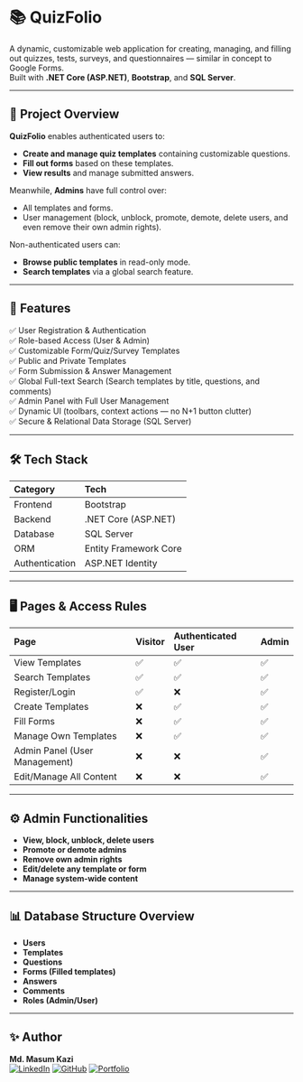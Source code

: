 # 📚 QuizFolio

A dynamic, customizable web application for creating, managing, and filling out quizzes, tests, surveys, and questionnaires — similar in concept to Google Forms.  
Built with **.NET Core (ASP.NET)**, **Bootstrap**, and **SQL Server**.

---

## 📖 Project Overview

**QuizFolio** enables authenticated users to:
- **Create and manage quiz templates** containing customizable questions.
- **Fill out forms** based on these templates.
- **View results** and manage submitted answers.

Meanwhile, **Admins** have full control over:
- All templates and forms.
- User management (block, unblock, promote, demote, delete users, and even remove their own admin rights).

Non-authenticated users can:
- **Browse public templates** in read-only mode.
- **Search templates** via a global search feature.

---

## 🎯 Features

✅ User Registration & Authentication  
✅ Role-based Access (User & Admin)  
✅ Customizable Form/Quiz/Survey Templates  
✅ Public and Private Templates  
✅ Form Submission & Answer Management  
✅ Global Full-text Search (Search templates by title, questions, and comments)  
✅ Admin Panel with Full User Management  
✅ Dynamic UI (toolbars, context actions — no N+1 button clutter)  
✅ Secure & Relational Data Storage (SQL Server)

---

## 🛠️ Tech Stack

| Category       | Tech                      |
|:---------------|:--------------------------|
| Frontend       | Bootstrap                  |
| Backend        | .NET Core (ASP.NET)         |
| Database       | SQL Server                  |
| ORM            | Entity Framework Core       |
| Authentication | ASP.NET Identity             |

---

## 🖥️ Pages & Access Rules

| Page                      | Visitor | Authenticated User | Admin |
|:--------------------------|:---------|:--------------------|:--------|
| View Templates             | ✅        | ✅                     | ✅       |
| Search Templates           | ✅        | ✅                     | ✅       |
| Register/Login             | ✅        | ❌                     | ✅       |
| Create Templates           | ❌        | ✅                     | ✅       |
| Fill Forms                 | ❌        | ✅                     | ✅       |
| Manage Own Templates       | ❌        | ✅                     | ✅       |
| Admin Panel (User Management) | ❌    | ❌                     | ✅       |
| Edit/Manage All Content    | ❌        | ❌                     | ✅       |

---

## ⚙️ Admin Functionalities

- **View, block, unblock, delete users**
- **Promote or demote admins**
- **Remove own admin rights**
- **Edit/delete any template or form**
- **Manage system-wide content**

---

## 📊 Database Structure Overview

- **Users**
- **Templates**
- **Questions**
- **Forms (Filled templates)**
- **Answers**
- **Comments**
- **Roles (Admin/User)**

---

## ✨ Author

**Md. Masum Kazi**  
[![LinkedIn](https://img.shields.io/badge/-LinkedIn-0A66C2?style=flat&logo=linkedin&logoColor=white)](https://www.linkedin.com/in/masumkazi)
[![GitHub](https://img.shields.io/badge/-GitHub-181717?style=flat&logo=github&logoColor=white)](https://github.com/masumkazibd)
[![Portfolio](https://img.shields.io/badge/-Portfolio-FF5722?style=flat&logo=Firefox&logoColor=white)](https://masumkazi.com)
